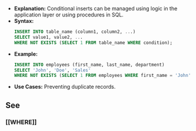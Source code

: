 - **Explanation:** Conditional inserts can be managed using logic in the application layer or using procedures in SQL.
- **Syntax:**
  ```sql
  INSERT INTO table_name (column1, column2, ...)
  SELECT value1, value2, ...
  WHERE NOT EXISTS (SELECT 1 FROM table_name WHERE condition);
  ```
- **Example:**
  ```sql
  INSERT INTO employees (first_name, last_name, department)
  SELECT 'John', 'Doe', 'Sales'
  WHERE NOT EXISTS (SELECT 1 FROM employees WHERE first_name = 'John' AND last_name = 'Doe');
  ```
- **Use Cases:** Preventing duplicate records.


## See

### [[WHERE]]